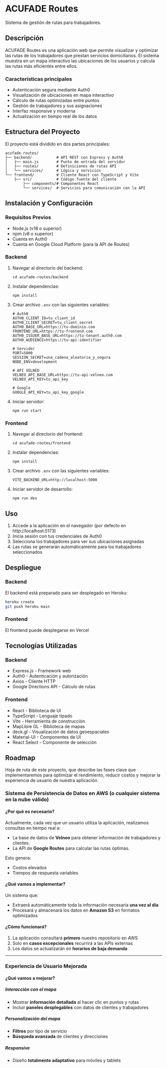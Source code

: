 # ACUFADE Routes

Sistema de gestión de rutas para trabajadores.

## Descripción

ACUFADE Routes es una aplicación web que permite visualizar y optimizar las rutas de los trabajadores que prestan servicios domiciliarios. El sistema muestra en un mapa interactivo las ubicaciones de los usuarios y calcula las rutas más eficientes entre ellos.

### Características principales

-  Autenticación segura mediante Auth0
-  Visualización de ubicaciones en mapa interactivo
-  Cálculo de rutas optimizadas entre puntos
-  Gestión de trabajadores y sus asignaciones
-  Interfaz responsive y moderna
-  Actualización en tiempo real de los datos

## Estructura del Proyecto

El proyecto está dividido en dos partes principales:

```
acufade-routes/
├── backend/           # API REST con Express y Auth0
│   ├── main.js        # Punto de entrada del servidor
│   ├── routes/        # Definiciones de rutas API
│   └── services/      # Lógica y servicios
└── frontend/          # Cliente React con TypeScript y Vite
    ├── src/           # Código fuente del cliente
        ├── components/# Componentes React
        └── services/  # Servicios para comunicación con la API
```

## Instalación y Configuración

### Requisitos Previos

- Node.js (v18 o superior)
- npm (v8 o superior)
- Cuenta en Auth0
- Cuenta en Google Cloud Platform (para la API de Routes)

### Backend

1. Navegar al directorio del backend:
   ```
   cd acufade-routes/backend
   ```

2. Instalar dependencias:
   ```
   npm install
   ```

3. Crear archivo `.env` con las siguientes variables:
   ```
   # Auth0
   AUTH0_CLIENT_ID=tu_client_id
   AUTH0_CLIENT_SECRET=tu_client_secret
   AUTH0_BASE_URL=https://tu-dominio.com
   FRONTEND_URL=https://tu-frontend.com
   AUTH0_ISSUER_BASE_URL=https://tu-tenant.auth0.com
   AUTH0_AUDIENCE=https://tu-api-identifier

   # Servidor
   PORT=5000
   SESSION_SECRET=una_cadena_aleatoria_y_segura
   NODE_ENV=development

   # API VELNEO
   VELNEO_API_BASE_URL=https://tu-api-velneo.com
   VELNEO_API_KEY=tu_api_key

   # Google
   GOOGLE_API_KEY=tu_api_key_google
   ```

4. Iniciar servidor:
   ```
   npm run start
   ```

### Frontend

1. Navegar al directorio del frontend:
   ```
   cd acufade-routes/frontend
   ```

2. Instalar dependencias:
   ```
   npm install
   ```

3. Crear archivo `.env` con las siguientes variables:
   ```
   VITE_BACKEND_URL=http://localhost:5000
   ```

4. Iniciar servidor de desarrollo:
   ```
   npm run dev
   ```

## Uso

1. Accede a la aplicación en el navegador (por defecto en http://localhost:5173)
2. Inicia sesión con tus credenciales de Auth0
3. Selecciona los trabajadores para ver sus ubicaciones asignadas
4. Las rutas se generarán automáticamente para los trabajadores seleccionados

## Despliegue

### Backend

El backend está preparado para ser desplegado en Heroku:

```bash
heroku create
git push heroku main
```

### Frontend

El frontend puede desplegarse en Vercel

## Tecnologías Utilizadas

### Backend
- Express.js - Framework web
- Auth0 - Autenticación y autorización
- Axios - Cliente HTTP
- Google Directions API - Cálculo de rutas

### Frontend
- React - Biblioteca de UI
- TypeScript - Lenguaje tipado
- Vite - Herramienta de construcción
- MapLibre GL - Biblioteca de mapas
- deck.gl - Visualización de datos geoespaciales
- Material-UI - Componentes de UI
- React Select - Componente de selección

## **Roadmap**
Hoja de ruta de este proyecto, que describe las fases clave que implementaremos para optimizar el rendimiento, reducir costos y mejorar la experiencia de usuario de nuestra aplicación.

### **Sistema de Persistencia de Datos en AWS (o cualquier sistema en la nube válido)**

#### ¿Por qué es necesario?

Actualmente, cada vez que un usuario utiliza la aplicación, realizamos consultas en tiempo real a:

-  La base de datos de **Velneo** para obtener información de trabajadores y clientes.
-  La API de **Google Routes** para calcular las rutas óptimas.

Esto genera:

- Costos elevados
- Tiempos de respuesta variables

#### ¿Qué vamos a implementar?

Un sistema que:

- Extraerá automáticamente toda la información necesaria **una vez al día**
- Procesará y almacenará los datos en **Amazon S3** en formatos optimizados

#### ¿Cómo funcionará?

1. La aplicación consultará **primero** nuestro repositorio en AWS
2. Solo en **casos excepcionales** recurrirá a las APIs externas
3. Los datos se actualizarán en **horarios de baja demanda**

---

### **Experiencia de Usuario Mejorada**  

#### ¿Qué vamos a mejorar?

##### Interacción con el mapa

- Mostrar **información detallada** al hacer clic en puntos y rutas
- Incluir **paneles desplegables** con datos de clientes y trabajadores

##### Personalización del mapa

- **Filtros** por tipo de servicio
- **Búsqueda avanzada** de clientes y direcciones

##### Responsive

- Diseño **totalmente adaptativo** para móviles y tablets